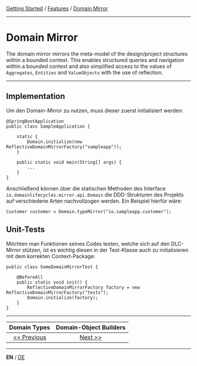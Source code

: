 [Getting Started](../index_en.md) / [Features](../guides/features_en.md) / [Domain Mirror](domain_mirror_en.md)

---

# Domain Mirror
The domain mirror mirrors the meta-model of the design/project structures within a bounded context.
This enables structured queries and navigation within a bounded context and also simplified access to the values 
of `Aggregates`, `Entities` and `ValueObjects` with the use of reflection.

---

## Implementation
Um den Domain-Mirror zu nutzen, muss dieser zuerst initialisiert werden:
```
@SpringBootApplication
public class SampleApplication {

    static {
        Domain.initialize(new ReflectiveDomainMirrorFactory("sampleapp"));
    }

    public static void main(String[] args) {
        ...
    }
}
```
Anschließend können über die statischen Methoden des Interface `io.domainlifecycles.mirror.api.Domain`
die DDD-Strukturen des Projekts auf verschiedene Arten nachvollzogen werden.
Ein Beispiel hierfür wäre:
```
Customer customer = Domain.typeMirror("io.sampleapp.customer");
```

## Unit-Tests

Möchten man Funktionen seines Codes testen, welche sich auf den DLC-Mirror stützen,
ist es wichtig diesen in der Test-Klasse auch zu initialisieren mit dem korrekten Context-Package:

```
public class SomeDomainMirrorTest {

    @BeforeAll
    public static void init() {
        ReflectiveDomainMirrorFactory factory = new ReflectiveDomainMirrorFactory("tests");
        Domain.initialize(factory);
    }
}
```

---

|          **Domain Types**           |           **Domain-Object Builders**           |
|:-----------------------------------:|:----------------------------------------------:|
| [<< Previous](domain_types_en.md)   | [Next >>](domainobject_builders_en.md) |

---

**EN** / [DE](../../german/features/domain_mirror_de.md)
